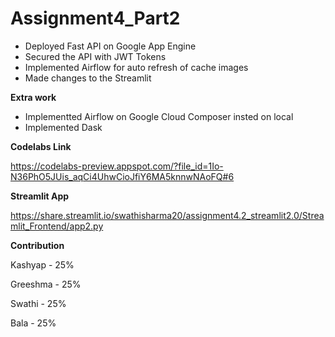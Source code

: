 # Assignment4_Part2
* Deployed Fast API on Google App Engine
* Secured the API with JWT Tokens
* Implemented Airflow for auto refresh of cache images
* Made changes to the Streamlit



**Extra work**

* Implementted Airflow on Google Cloud Composer insted on local
* Implemented Dask



**Codelabs Link**

https://codelabs-preview.appspot.com/?file_id=1Io-N36PhO5JUis_aqCi4UhwCioJfiY6MA5knnwNAoFQ#6


**Streamlit App**

https://share.streamlit.io/swathisharma20/assignment4.2_streamlit2.0/Streamlit_Frontend/app2.py


**Contribution**

Kashyap - 25%

Greeshma - 25%

Swathi - 25%

Bala - 25%
